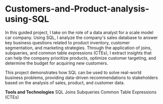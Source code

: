# Customers-and-Product-analysis-using-SQL
In this guided project, I take on the role of a data analyst for a scale model car company. Using SQL, I analyze the company's sales database to answer key business questions related to product inventory, customer segmentation, and marketing strategies. Through the application of joins, subqueries, and common table expressions (CTEs), I extract insights that can help the company prioritize products, optimize customer targeting, and determine the budget for acquiring new customers.

This project demonstrates how SQL can be used to solve real-world business problems, providing data-driven recommendations to stakeholders based on the analysis of sales, product, and customer data.

**Tools and Technologies**
SQL
Joins
Subqueries
Common Table Expressions (CTEs)
